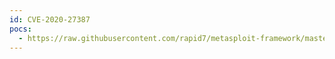 ```yaml
---
id: CVE-2020-27387
pocs:
  - https://raw.githubusercontent.com/rapid7/metasploit-framework/master/modules/exploits/multi/http/horizontcms_upload_exec.rb
---
```

